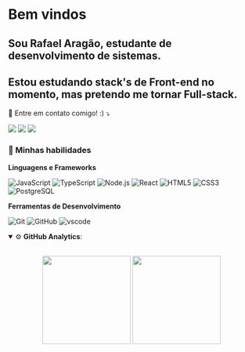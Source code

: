 # Bem vindos

## Sou Rafael Aragão, estudante de desenvolvimento de sistemas.
## Estou estudando stack's de Front-end no momento, mas pretendo me tornar Full-stack.

<p align="left">
  💌 Entre em contato comigo! :) ⤵️
</p>

<p align="left">
  <a href="mailto:rafaelfaragao@gmail.com" alt="Gmail">
  <img src="https://img.shields.io/badge/-Gmail-FF0000?style=flat-square&labelColor=FF0000&logo=gmail&logoColor=white&link=(mailto:rafaelfaragao@gmail.com" /></a>

  <a href="https://www.linkedin.com/in/rafaelfaragao/" alt="Linkedin">
  <img src="https://img.shields.io/badge/-Linkedin-0e76a8?style=flat-square&logo=Linkedin&logoColor=white&link=https://www.linkedin.com/in/rafaelfaragao/" /></a>

  <a href="https://api.whatsapp.com/send?phone=5587991042986" alt="WhatsApp">
  <img src="https://img.shields.io/badge/-WhatsApp-25d366?style=flat-square&labelColor=25d366&logo=whatsapp&logoColor=white&link=https://api.whatsapp.com/send?phone=5587991042986"/></a>
</p>

<h3> 💪 Minhas habilidades </h3>

<p align="left">
  
**Linguagens e Frameworks**

 ![JavaScript](https://img.shields.io/badge/JavaScript-F7DF1E?style=for-the-badge&logo=javascript&logoColor=black)
 ![TypeScript](https://img.shields.io/badge/TypeScript-007ACC?style=for-the-badge&logo=typescript&logoColor=white)
 ![Node.js](https://img.shields.io/badge/Node.js-43853D?style=for-the-badge&logo=node-dot-js&logoColor=white)
 ![React](https://img.shields.io/badge/React-20232A?style=for-the-badge&logo=react&logoColor=61DAFB)
 ![HTML5](https://img.shields.io/badge/HTML5-E34F26?style=for-the-badge&logo=html5&logoColor=white)
 ![CSS3](https://img.shields.io/badge/CSS3-1572B6?style=for-the-badge&logo=css3&logoColor=white)
 ![PostgreSQL](https://img.shields.io/badge/PostgreSQL-316192?style=for-the-badge&logo=postgresql&logoColor=white) 

**Ferramentas de Desenvolvimento** 

 ![Git](https://img.shields.io/badge/Git-F05032?style=for-the-badge&logo=git&logoColor=white)
 ![GitHub](https://img.shields.io/badge/GitHub-100000?style=for-the-badge&logo=github&logoColor=white) 
 ![vscode](https://img.shields.io/badge/Visual_Studio_Code-0078D4?style=for-the-badge&logo=visual%20studio%20code&logoColor=white)
</p>

<details open>
    <summary>⚙ <b>GitHub Analytics</b>: </summary>
    <br>
    <p align="center">
      <img height="180em" src="https://github-readme-stats-eight-theta.vercel.app/api?username=rafaelfaragao&show_icons=true&theme=tokyonight&include_all_commits=true&count_private=true"/>
        <img height="180em" src="https://github-readme-stats-eight-theta.vercel.app/api/top-langs/?username=rafaelfaragao&layout=compact&langs_count=8&theme=tokyonight&include_all_commits=true&count_private=true"/>
    </p>
</details>
  
<!--
**rafaelfaragao/rafaelfaragao** is a ✨ _special_ ✨ repository because its `README.md` (this file) appears on your GitHub profile.

Here are some ideas to get you started:

- 🔭 I’m currently working on ...
- 🌱 I’m currently learning ...
- 👯 I’m looking to collaborate on ...
- 🤔 I’m looking for help with ...
- 💬 Ask me about ...
- 📫 How to reach me: ...
- 😄 Pronouns: ...
- ⚡ Fun fact: ...
-->
